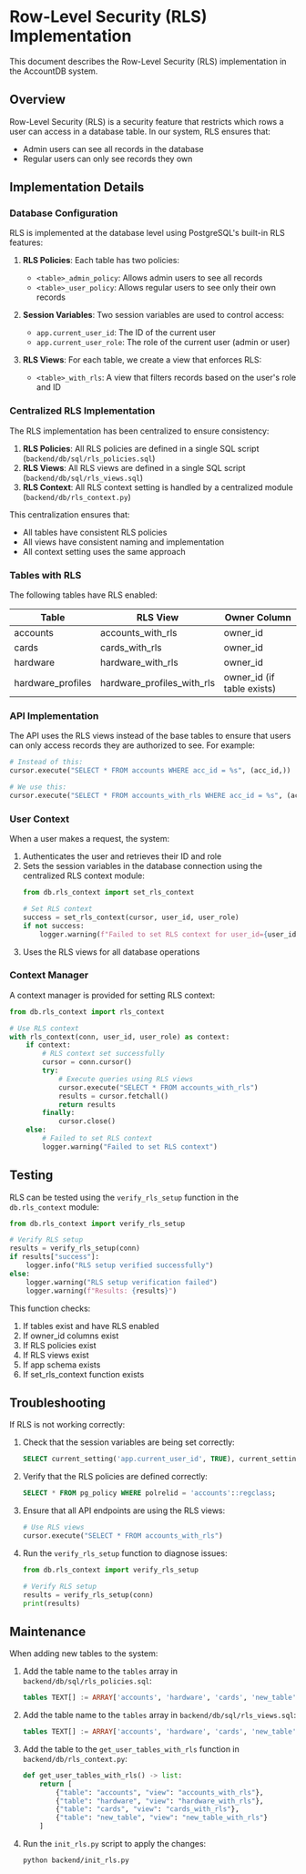 # Row-Level Security (RLS) Implementation

This document describes the Row-Level Security (RLS) implementation in the AccountDB system.

## Overview

Row-Level Security (RLS) is a security feature that restricts which rows a user can access in a database table. In our system, RLS ensures that:

- Admin users can see all records in the database
- Regular users can only see records they own

## Implementation Details

### Database Configuration

RLS is implemented at the database level using PostgreSQL's built-in RLS features:

1. **RLS Policies**: Each table has two policies:
   - `<table>_admin_policy`: Allows admin users to see all records
   - `<table>_user_policy`: Allows regular users to see only their own records

2. **Session Variables**: Two session variables are used to control access:
   - `app.current_user_id`: The ID of the current user
   - `app.current_user_role`: The role of the current user (admin or user)

3. **RLS Views**: For each table, we create a view that enforces RLS:
   - `<table>_with_rls`: A view that filters records based on the user's role and ID

### Centralized RLS Implementation

The RLS implementation has been centralized to ensure consistency:

1. **RLS Policies**: All RLS policies are defined in a single SQL script (`backend/db/sql/rls_policies.sql`)
2. **RLS Views**: All RLS views are defined in a single SQL script (`backend/db/sql/rls_views.sql`)
3. **RLS Context**: All RLS context setting is handled by a centralized module (`backend/db/rls_context.py`)

This centralization ensures that:
- All tables have consistent RLS policies
- All views have consistent naming and implementation
- All context setting uses the same approach

### Tables with RLS

The following tables have RLS enabled:

| Table | RLS View | Owner Column |
|-------|----------|--------------|
| accounts | accounts_with_rls | owner_id |
| cards | cards_with_rls | owner_id |
| hardware | hardware_with_rls | owner_id |
| hardware_profiles | hardware_profiles_with_rls | owner_id (if table exists) |

### API Implementation

The API uses the RLS views instead of the base tables to ensure that users can only access records they are authorized to see. For example:

```python
# Instead of this:
cursor.execute("SELECT * FROM accounts WHERE acc_id = %s", (acc_id,))

# We use this:
cursor.execute("SELECT * FROM accounts_with_rls WHERE acc_id = %s", (acc_id,))
```

### User Context

When a user makes a request, the system:

1. Authenticates the user and retrieves their ID and role
2. Sets the session variables in the database connection using the centralized RLS context module:
   ```python
   from db.rls_context import set_rls_context

   # Set RLS context
   success = set_rls_context(cursor, user_id, user_role)
   if not success:
       logger.warning(f"Failed to set RLS context for user_id={user_id}, role={user_role}")
   ```
3. Uses the RLS views for all database operations

### Context Manager

A context manager is provided for setting RLS context:

```python
from db.rls_context import rls_context

# Use RLS context
with rls_context(conn, user_id, user_role) as context:
    if context:
        # RLS context set successfully
        cursor = conn.cursor()
        try:
            # Execute queries using RLS views
            cursor.execute("SELECT * FROM accounts_with_rls")
            results = cursor.fetchall()
            return results
        finally:
            cursor.close()
    else:
        # Failed to set RLS context
        logger.warning("Failed to set RLS context")
```

## Testing

RLS can be tested using the `verify_rls_setup` function in the `db.rls_context` module:

```python
from db.rls_context import verify_rls_setup

# Verify RLS setup
results = verify_rls_setup(conn)
if results["success"]:
    logger.info("RLS setup verified successfully")
else:
    logger.warning("RLS setup verification failed")
    logger.warning(f"Results: {results}")
```

This function checks:
1. If tables exist and have RLS enabled
2. If owner_id columns exist
3. If RLS policies exist
4. If RLS views exist
5. If app schema exists
6. If set_rls_context function exists

## Troubleshooting

If RLS is not working correctly:

1. Check that the session variables are being set correctly:
   ```sql
   SELECT current_setting('app.current_user_id', TRUE), current_setting('app.current_user_role', TRUE);
   ```

2. Verify that the RLS policies are defined correctly:
   ```sql
   SELECT * FROM pg_policy WHERE polrelid = 'accounts'::regclass;
   ```

3. Ensure that all API endpoints are using the RLS views:
   ```python
   # Use RLS views
   cursor.execute("SELECT * FROM accounts_with_rls")
   ```

4. Run the `verify_rls_setup` function to diagnose issues:
   ```python
   from db.rls_context import verify_rls_setup

   # Verify RLS setup
   results = verify_rls_setup(conn)
   print(results)
   ```

## Maintenance

When adding new tables to the system:

1. Add the table name to the `tables` array in `backend/db/sql/rls_policies.sql`:
   ```sql
   tables TEXT[] := ARRAY['accounts', 'hardware', 'cards', 'new_table'];
   ```

2. Add the table name to the `tables` array in `backend/db/sql/rls_views.sql`:
   ```sql
   tables TEXT[] := ARRAY['accounts', 'hardware', 'cards', 'new_table'];
   ```

3. Add the table to the `get_user_tables_with_rls` function in `backend/db/rls_context.py`:
   ```python
   def get_user_tables_with_rls() -> list:
       return [
           {"table": "accounts", "view": "accounts_with_rls"},
           {"table": "hardware", "view": "hardware_with_rls"},
           {"table": "cards", "view": "cards_with_rls"},
           {"table": "new_table", "view": "new_table_with_rls"}
       ]
   ```

4. Run the `init_rls.py` script to apply the changes:
   ```bash
   python backend/init_rls.py
   ```
